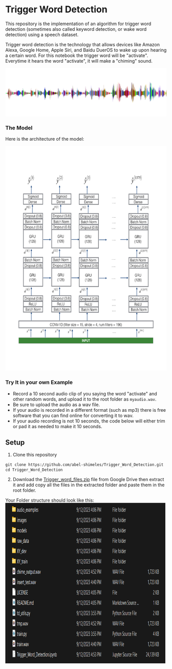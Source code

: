 # Trigger Word Detection


This repository is the implementation of an algorithm for trigger word detection (sometimes also called keyword detection, or wake word detection) using a speech dataset.

Trigger word detection is the technology that allows devices like Amazon Alexa, Google Home, Apple Siri, and Baidu DuerOS to wake up upon hearing a certain word. For this notebook the trigger word will be "activate". Everytime it hears the word "activate", it will make a "chiming" sound.

<img src="images/sound.png" style="width:1000px;height:150px;">

### The Model

Here is the architecture of the model:

<img src="images/model.png" style="width:700px;height:700px;">


### Try It in your own Example
* Record a 10 second audio clip of you saying the word "activate" and other random words, and upload it to the root folder as `myaudio.wav`. 
* Be sure to upload the audio as a wav file. 
* If your audio is recorded in a different format (such as mp3) there is free software that you can find online for converting it to wav. 
* If your audio recording is not 10 seconds, the code below will either trim or pad it as needed to make it 10 seconds. 


## Setup

1. Clone this repository
```shell
git clone https://github.com/abel-shimeles/Trigger_Word_Detection.git
cd Trigger_Word_Detection
```
2. Download the [Trigger_word_files.zip](https://drive.google.com/file/d/1ajg2jIjXVUktu22E62aaaf9hzXJnKw6M/view) file from Google Drive then extract it and add copy all the files in the extracted folder and paste them in the root folder.

Your Folder structure should look like this:
<img src="images/file_structure.png" style="width:500px;height:500px;">

